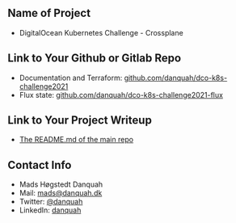 ## Name of Project
* DigitalOcean Kubernetes Challenge - Crossplane

## Link to Your Github or Gitlab Repo
* Documentation and Terraform: [github.com/danquah/dco-k8s-challenge2021](https://github.com/danquah/dco-k8s-challenge2021)
* Flux state: [github.com/danquah/dco-k8s-challenge2021-flux](https://github.com/danquah/dco-k8s-challenge2021-flux)

## Link to Your Project Writeup
* [The README.md of the main repo](https://github.com/danquah/dco-k8s-challenge2021/blob/main/README.md)

## Contact Info
* Mads Høgstedt Danquah
* Mail: mads@danquah.dk
* Twitter: [@danquah](https://twitter.com/danquah)
* LinkedIn: [danquah](https://www.linkedin.com/in/danquah/)

